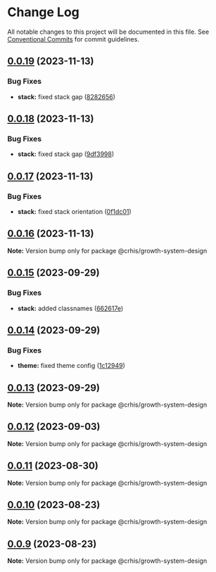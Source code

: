 # Change Log

All notable changes to this project will be documented in this file.
See [Conventional Commits](https://conventionalcommits.org) for commit guidelines.

## [0.0.19](https://github.com/Crhis35/gr-system-design/compare/@crhis/growth-system-design@0.0.18...@crhis/growth-system-design@0.0.19) (2023-11-13)

### Bug Fixes

- **stack:** fixed stack gap ([8282656](https://github.com/Crhis35/gr-system-design/commit/82826566e43dd0155f58a83c597d23cad03a31ab))

## [0.0.18](https://github.com/Crhis35/gr-system-design/compare/@crhis/growth-system-design@0.0.17...@crhis/growth-system-design@0.0.18) (2023-11-13)

### Bug Fixes

- **stack:** fixed stack gap ([9df3998](https://github.com/Crhis35/gr-system-design/commit/9df39986bb37c8572a3c07a471e97e706265c2da))

## [0.0.17](https://github.com/Crhis35/gr-system-design/compare/@crhis/growth-system-design@0.0.16...@crhis/growth-system-design@0.0.17) (2023-11-13)

### Bug Fixes

- **stack:** fixed stack orientation ([0f1dc01](https://github.com/Crhis35/gr-system-design/commit/0f1dc0140f1b86f5da09439328a4e738a11ee0b0))

## [0.0.16](https://github.com/Crhis35/gr-system-design/compare/@crhis/growth-system-design@0.0.15...@crhis/growth-system-design@0.0.16) (2023-11-13)

**Note:** Version bump only for package @crhis/growth-system-design

## [0.0.15](https://github.com/Crhis35/gr-system-design/compare/@crhis/growth-system-design@0.0.14...@crhis/growth-system-design@0.0.15) (2023-09-29)

### Bug Fixes

- **stack:** added classnames ([662617e](https://github.com/Crhis35/gr-system-design/commit/662617e8bbddec40dc197eb5decc68c478cbb7ea))

## [0.0.14](https://github.com/Crhis35/gr-system-design/compare/@crhis/growth-system-design@0.0.13...@crhis/growth-system-design@0.0.14) (2023-09-29)

### Bug Fixes

- **theme:** fixed theme config ([1c12949](https://github.com/Crhis35/gr-system-design/commit/1c129497d87cd60f8bbd23e43bca3ab9a34426c5))

## [0.0.13](https://github.com/Crhis35/gr-system-design/compare/@crhis/growth-system-design@0.0.12...@crhis/growth-system-design@0.0.13) (2023-09-29)

**Note:** Version bump only for package @crhis/growth-system-design

## [0.0.12](https://github.com/Crhis35/gr-system-design/compare/@crhis/growth-system-design@0.0.11...@crhis/growth-system-design@0.0.12) (2023-09-03)

**Note:** Version bump only for package @crhis/growth-system-design

## [0.0.11](https://github.com/Crhis35/gr-system-design/compare/@crhis/growth-system-design@0.0.10...@crhis/growth-system-design@0.0.11) (2023-08-30)

**Note:** Version bump only for package @crhis/growth-system-design

## [0.0.10](https://github.com/Crhis35/gr-system-design/compare/@crhis/growth-system-design@0.0.9...@crhis/growth-system-design@0.0.10) (2023-08-23)

**Note:** Version bump only for package @crhis/growth-system-design

## [0.0.9](https://github.com/Crhis35/gr-system-design/compare/@crhis/growth-system-design@0.0.8...@crhis/growth-system-design@0.0.9) (2023-08-23)

**Note:** Version bump only for package @crhis/growth-system-design
